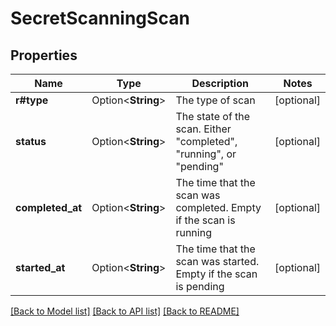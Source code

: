 # SecretScanningScan

## Properties

Name | Type | Description | Notes
------------ | ------------- | ------------- | -------------
**r#type** | Option<**String**> | The type of scan | [optional]
**status** | Option<**String**> | The state of the scan. Either \"completed\", \"running\", or \"pending\" | [optional]
**completed_at** | Option<**String**> | The time that the scan was completed. Empty if the scan is running | [optional]
**started_at** | Option<**String**> | The time that the scan was started. Empty if the scan is pending | [optional]

[[Back to Model list]](../README.md#documentation-for-models) [[Back to API list]](../README.md#documentation-for-api-endpoints) [[Back to README]](../README.md)


